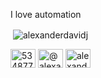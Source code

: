 I love automation

<p>&nbsp;<img align="center" src="https://github-readme-stats.vercel.app/api?username=alexanderdavidj&show_icons=true&theme=tokyonight&hide_border=true&locale=en" alt="alexanderdavidj" /></p>

<p align="left">
<a href="https://stackoverflow.com/users/53487757" target="blank"><img align="center" src="https://raw.githubusercontent.com/rahuldkjain/github-profile-readme-generator/master/src/images/icons/Social/stack-overflow.svg" alt="53487757" height="30" width="40" /></a>
<a href="https://medium.com/@alexanderdavidj" target="blank"><img align="center" src="https://raw.githubusercontent.com/rahuldkjain/github-profile-readme-generator/master/src/images/icons/Social/medium.svg" alt="@alexanderdavidj" height="30" width="40" /></a>
<a href="https://www.leetcode.com/alexanderdavidj" target="blank"><img align="center" src="https://raw.githubusercontent.com/rahuldkjain/github-profile-readme-generator/master/src/images/icons/Social/leet-code.svg" alt="alexanderdavidj" height="30" width="40" /></a>
</p>
